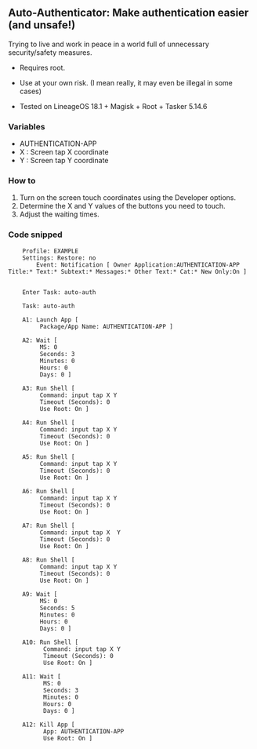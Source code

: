 ## Auto-Authenticator: Make authentication easier (and unsafe!)

Trying to live and work in peace in a world full of unnecessary security/safety measures. 

- Requires root.

- Use at your own risk. (I mean really, it may even be illegal in some cases)

- Tested on LineageOS 18.1 + Magisk + Root + Tasker 5.14.6


### Variables

- AUTHENTICATION-APP
- X : Screen tap X coordinate
- Y : Screen tap Y coordinate

### How to

1. Turn on the screen touch coordinates using the Developer options.
2. Determine the X and Y values of the buttons you need to touch.
3. Adjust the waiting times.


### Code snipped
```  
    Profile: EXAMPLE
    Settings: Restore: no
        Event: Notification [ Owner Application:AUTHENTICATION-APP Title:* Text:* Subtext:* Messages:* Other Text:* Cat:* New Only:On ]


    Enter Task: auto-auth

    Task: auto-auth

    A1: Launch App [
         Package/App Name: AUTHENTICATION-APP ]

    A2: Wait [
         MS: 0
         Seconds: 3
         Minutes: 0
         Hours: 0
         Days: 0 ]

    A3: Run Shell [
         Command: input tap X Y
         Timeout (Seconds): 0
         Use Root: On ]

    A4: Run Shell [
         Command: input tap X Y
         Timeout (Seconds): 0
         Use Root: On ]

    A5: Run Shell [
         Command: input tap X Y
         Timeout (Seconds): 0
         Use Root: On ]

    A6: Run Shell [
         Command: input tap X Y
         Timeout (Seconds): 0
         Use Root: On ]

    A7: Run Shell [
         Command: input tap X  Y
         Timeout (Seconds): 0
         Use Root: On ]

    A8: Run Shell [
         Command: input tap X Y
         Timeout (Seconds): 0
         Use Root: On ]

    A9: Wait [
         MS: 0
         Seconds: 5
         Minutes: 0
         Hours: 0
         Days: 0 ]

    A10: Run Shell [
          Command: input tap X Y
          Timeout (Seconds): 0
          Use Root: On ]

    A11: Wait [
          MS: 0
          Seconds: 3
          Minutes: 0
          Hours: 0
          Days: 0 ]

    A12: Kill App [
          App: AUTHENTICATION-APP
          Use Root: On ]
```
